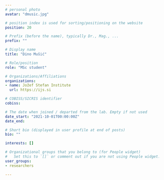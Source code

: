 ```yaml
---
# personal photo
avatar: "dmusic.jpg"

# position index is used for sorting/positioning on the website
position: 20

# Prefix (before the name), typically Dr., Mag., ...
prefix: ""

# Display name
title: "Dino Mušić"

# Role/position
role: "MSc student"

# Organizations/Affiliations
organizations:
- name: Jožef Stefan Institute
  url: https://ijs.si

# COBISS/SICRIS identifier
cobiss:

# The date when joined / departed from the lab. Empty if not used
date_start: "2021-10-01T00:00:00Z"
date_end:

# Short bio (displayed in user profile at end of posts)
bio: ""

interests: []

# Organizational groups that you belong to (for People widget)
#   Set this to `[]` or comment out if you are not using People widget.
user_groups:
- researchers

---
```

